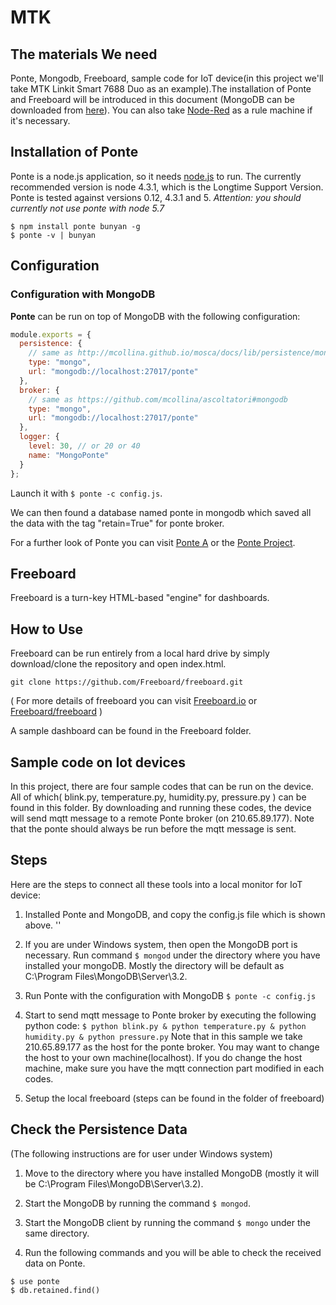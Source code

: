 # MTK

## The materials We need

Ponte, Mongodb, Freeboard, sample code for IoT device(in this project we'll take MTK Linkit Smart 7688 Duo as an example).The installation of Ponte and Freeboard will be introduced in this document (MongoDB can be downloaded from [here](https://www.mongodb.com/download-center)). You can also take [Node-Red](https://nodered.org/) as a rule machine if it's necessary.



## Installation of Ponte

Ponte is a node.js application, so it needs [node.js](http://nodejs.org)
to run. The currently recommended version is node 4.3.1, which is the Longtime Support Version. Ponte is tested against versions 0.12, 4.3.1 and 5. *Attention: you should currently not use ponte with node 5.7*

```
$ npm install ponte bunyan -g
$ ponte -v | bunyan
```
## Configuration


### Configuration with MongoDB

__Ponte__ can be run on top of MongoDB with the following configuration:

```js
module.exports = {
  persistence: {
    // same as http://mcollina.github.io/mosca/docs/lib/persistence/mongo.js.html
    type: "mongo",
    url: "mongodb://localhost:27017/ponte"
  },
  broker: {
    // same as https://github.com/mcollina/ascoltatori#mongodb
    type: "mongo",
    url: "mongodb://localhost:27017/ponte"
  },
  logger: {
    level: 30, // or 20 or 40
    name: "MongoPonte"
  }
};
```

Launch it with `$ ponte -c config.js`.

We can then found a database named ponte in mongodb which saved all the data with the tag "retain=True" for ponte broker.

For a further look of Ponte you can visit [Ponte A](http://www.eclipse.org/ponte/) or the [Ponte Project](https://github.com/eclipse/ponte).





## Freeboard

Freeboard is a turn-key HTML-based "engine" for dashboards.


## How to Use 

Freeboard can be run entirely from a local hard drive by simply download/clone the repository and open index.html.
```
git clone https://github.com/Freeboard/freeboard.git
```

( For more details of freeboard you can visit [Freeboard.io](https://freeboard.io/) or [Freeboard/freeboard](https://github.com/Freeboard/freeboard) )

A sample dashboard can be found in the Freeboard folder.


## Sample code on Iot devices

In this project, there are four sample codes that can be run on the device. All of which( blink.py, temperature.py, humidity.py, pressure.py ) can be found in this folder. By downloading and running these codes, the device will send mqtt message to a remote Ponte broker (on 210.65.89.177). Note that the ponte should always be run before the mqtt message is sent.


## Steps

Here are the steps to connect all these tools into a local monitor for IoT device:


1. Installed Ponte and MongoDB, and copy the config.js file which is shown above.
''
2. If you are under Windows system, then open the MongoDB port is necessary. Run command `$ mongod` under the directory where you have installed your mongoDB. Mostly the directory will be default as C:\Program Files\MongoDB\Server\3.2\.

3. Run Ponte with the configuration with MongoDB
`
$ ponte -c config.js
`

4. Start to send mqtt message to Ponte broker by executing the following python code:
``
$ python blink.py & python temperature.py & python humidity.py & python pressure.py
``
Note that in this sample we take 210.65.89.177 as the host for the ponte broker. You may want to change the host to your own machine(localhost). If you do change the host machine, make sure you have the mqtt connection part modified in each codes. 

5. Setup the local freeboard (steps can be found in the folder of freeboard)


## Check the Persistence Data
(The following instructions are for user under Windows system)

1. Move to the directory where you have installed MongoDB (mostly it will be C:\Program Files\MongoDB\Server\3.2\).

2. Start the MongoDB by running the command `$ mongod`.

3. Start the MongoDB client by running the command `$ mongo` under the same directory.

4. Run the following commands and you will be able to check the received data on Ponte.
```
$ use ponte
$ db.retained.find()
```

